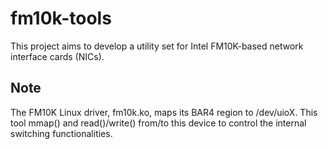 # fm10k-tools

This project aims to develop a utility set for Intel FM10K-based network
interface cards (NICs).

## Note
The FM10K Linux driver, fm10k.ko, maps its BAR4 region to /dev/uioX.  This tool
mmap() and read()/write() from/to this device to control the internal switching
functionalities.

